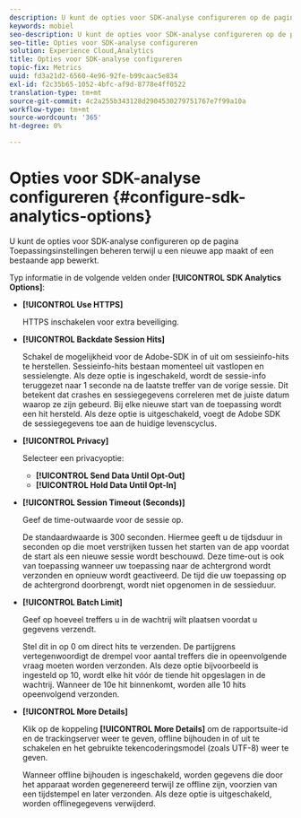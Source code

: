 ```yaml
---
description: U kunt de opties voor SDK-analyse configureren op de pagina Toepassingsinstellingen beheren terwijl u een nieuwe app maakt of een bestaande app bewerkt.
keywords: mobiel
seo-description: U kunt de opties voor SDK-analyse configureren op de pagina Toepassingsinstellingen beheren terwijl u een nieuwe app maakt of een bestaande app bewerkt.
seo-title: Opties voor SDK-analyse configureren
solution: Experience Cloud,Analytics
title: Opties voor SDK-analyse configureren
topic-fix: Metrics
uuid: fd3a21d2-6560-4e96-92fe-b99caac5e834
exl-id: f2c35b65-1052-4bfc-af9d-8778e4ff0522
translation-type: tm+mt
source-git-commit: 4c2a255b343128d2904530279751767e7f99a10a
workflow-type: tm+mt
source-wordcount: '365'
ht-degree: 0%

---
```


# Opties voor SDK-analyse configureren {#configure-sdk-analytics-options}

U kunt de opties voor SDK-analyse configureren op de pagina Toepassingsinstellingen beheren terwijl u een nieuwe app maakt of een bestaande app bewerkt.

Typ informatie in de volgende velden onder **[!UICONTROL SDK Analytics Options]**:

* **[!UICONTROL Use HTTPS]**

   HTTPS inschakelen voor extra beveiliging.

* **[!UICONTROL Backdate Session Hits]**

   Schakel de mogelijkheid voor de Adobe-SDK in of uit om sessieinfo-hits te herstellen. Sessieinfo-hits bestaan momenteel uit vastlopen en sessielengte. Als deze optie is ingeschakeld, wordt de sessie-info teruggezet naar 1 seconde na de laatste treffer van de vorige sessie. Dit betekent dat crashes en sessiegegevens correleren met de juiste datum waarop ze zijn gebeurd. Bij elke nieuwe start van de toepassing wordt een hit hersteld. Als deze optie is uitgeschakeld, voegt de Adobe SDK de sessiegegevens toe aan de huidige levenscyclus.

* **[!UICONTROL Privacy]**

   Selecteer een privacyoptie:

   * **[!UICONTROL Send Data Until Opt-Out]**
   * **[!UICONTROL Hold Data Until Opt-In]**

* **[!UICONTROL Session Timeout (Seconds)]**

   Geef de time-outwaarde voor de sessie op.

   De standaardwaarde is 300 seconden. Hiermee geeft u de tijdsduur in seconden op die moet verstrijken tussen het starten van de app voordat de start als een nieuwe sessie wordt beschouwd. Deze time-out is ook van toepassing wanneer uw toepassing naar de achtergrond wordt verzonden en opnieuw wordt geactiveerd. De tijd die uw toepassing op de achtergrond doorbrengt, wordt niet opgenomen in de sessieduur.

* **[!UICONTROL Batch Limit]**

   Geef op hoeveel treffers u in de wachtrij wilt plaatsen voordat u gegevens verzendt.

   Stel dit in op 0 om direct hits te verzenden. De partijgrens vertegenwoordigt de drempel voor aantal treffers die in opeenvolgende vraag moeten worden verzonden. Als deze optie bijvoorbeeld is ingesteld op 10, wordt elke hit vóór de tiende hit opgeslagen in de wachtrij. Wanneer de 10e hit binnenkomt, worden alle 10 hits opeenvolgend verzonden.

* **[!UICONTROL More Details]**

   Klik op de koppeling **[!UICONTROL More Details]** om de rapportsuite-id en de trackingserver weer te geven, offline bijhouden in of uit te schakelen en het gebruikte tekencoderingsmodel (zoals UTF-8) weer te geven.

   Wanneer offline bijhouden is ingeschakeld, worden gegevens die door het apparaat worden gegenereerd terwijl ze offline zijn, voorzien van een tijdstempel en later verzonden. Als deze optie is uitgeschakeld, worden offlinegegevens verwijderd.
